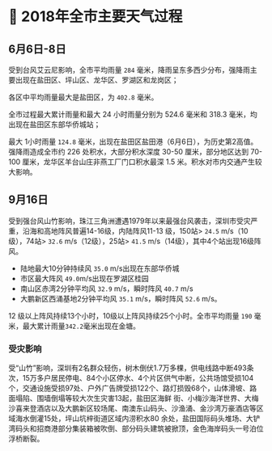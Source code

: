 # 🚧 2018年全市主要天气过程

## 6月6日-8日
受到台风艾云尼影响，全市平均雨量 `284` 毫米，降雨呈东多西少分布，强降雨主要出现在盐田区、坪山区、龙华区、罗湖区和龙岗区；

各区中平均雨量最大是盐田区，为 `402.8` 毫米。

全市过程最大累计雨量和最大 24 小时雨量分别为 524.6 毫米和 318.3 毫米，均出现在盐田区东部华侨城站；

最大 1小时雨量 `124.8` 毫米，出现在盐田区盐田港（6月6日），为历史第2高值。强降雨造成全市约 226 处积水，大部分积水深度 30-50 厘米，部分地区达到 70-100 厘米，龙华区羊台山庄非燕工厂门口积水最深 1.5 米。积水对市内交通产生较大影响。

## 9月16日
受到强台风山竹影响，珠江三角洲遭遇1979年以来最强台风袭击，深圳市受灾严重，沿海和高地阵风普遍14-16级，内陆阵风11-13 级，150站> `24.5` m/s（10 级），74站> `32.6` m/s（12级），25站> `41.5` m/s（14级），其中4个站出现16级阵风。

* 陆地最大10分钟持续风 `35.0` m/s出现在东部华侨城
* 市区最大阵风 `49.0`m/s出现在罗湖区桂园
* 南山区赤湾2分钟平均风 `32.9` m/s，瞬时阵风 `40.7` m/s
* 大鹏新区西涌基地2分钟平均风 `35.1` m/s，瞬时阵风 `52.6` m/s。

12 级以上阵风持续13个小时，10级以上阵风持续25个小时。全市平均雨量 `190` 毫米，最大累计雨量`342.2`毫米出现在金塘。

### 受灾影响
受“山竹”影响，深圳有2名群众轻伤，树木倒伏1.7万多棵，供电线路中断493条次，15万多户居民停电、84个小区停水、4个片区供气中断，公共场馆受损104个，交通设施受损97处、户外广告牌受损122个、路灯损毁68个，山体滑坡、路面塌陷、围墙倒塌等较大次生灾害13起，盐田区海鲜
街、小梅沙海洋世界、大梅沙喜来登酒店以及大鹏新区较场尾、南澳东山码头、沙渔涌、金沙湾万豪酒店等区域海水倒灌15处，坪山坑梓街道区域内涝积水80 余处，盐田国际码头堆场、大铲湾码头和招商港部分集装箱被吹倒、部分码头建筑被掀顶，金色海岸码头一号泊位浮桥断裂。
